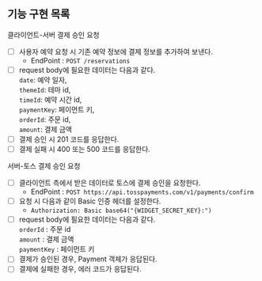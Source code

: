 ## 기능 구현 목록

클라이언트-서버 결제 승인 요청  
- [ ] 사용자 예약 요청 시 기존 예약 정보에 결제 정보를 추가하여 보낸다.
  - EndPoint : `POST /reservations`  
- [ ] request body에 필요한 데이터는 다음과 같다.  
    `date`: 예약 일자,  
    `themeId`: 테마 id,  
    `timeId`: 예약 시간 id,  
    `paymentKey`: 페이먼트 키,  
    `orderId`: 주문 id,  
    `amount`: 결제 금액
- [ ] 결제 승인 시 201 코드를 응답한다. 
- [ ] 결제 실패 시 400 또는 500 코드를 응답한다.

서버-토스 결제 승인 요청
- [ ] 클라이언트 측에서 받은 데이터로 토스에 결제 승인을 요청한다.
  - EndPoint : `POST https://api.tosspayments.com/v1/payments/confirm` 
- [ ] 요청 시 다음과 같이 Basic 인증 헤더를 설정한다.
  - `Authorization: Basic base64("{WIDGET_SECRET_KEY}:")`
- [ ] request body에 필요한 데이터는 다음과 같다.  
    `orderId` : 주문 id  
    `amount` : 결제 금액  
    `paymentKey` : 페이먼트 키  
- [ ] 결제가 승인된 경우, Payment 객체가 응답된다.
- [ ] 결제에 실패한 경우, 에러 코드가 응답된다.
